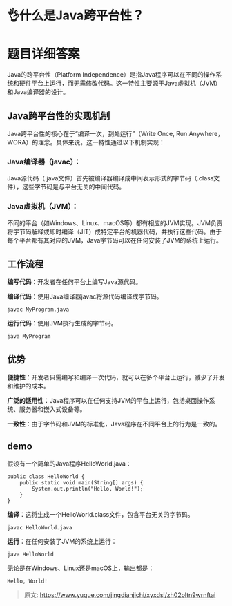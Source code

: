 # 👌什么是Java跨平台性？

# 题目详细答案
Java的跨平台性（Platform Independence）是指Java程序可以在不同的操作系统和硬件平台上运行，而无需修改代码。这一特性主要源于Java虚拟机（JVM）和Java编译器的设计。

## Java跨平台性的实现机制
Java跨平台性的核心在于“编译一次，到处运行”（Write Once, Run Anywhere，WORA）的理念。具体来说，这一特性通过以下机制实现：

### Java编译器（javac）：
Java源代码（.java文件）首先被编译器编译成中间表示形式的字节码（.class文件），这些字节码是与平台无关的中间代码。

### Java虚拟机（JVM）：
不同的平台（如Windows、Linux、macOS等）都有相应的JVM实现。JVM负责将字节码解释或即时编译（JIT）成特定平台的机器代码，并执行这些代码。由于每个平台都有其对应的JVM，Java字节码可以在任何安装了JVM的系统上运行。

## 工作流程
**编写代码**：开发者在任何平台上编写Java源代码。

**编译代码**：使用Java编译器javac将源代码编译成字节码。

```plain
javac MyProgram.java
```

**运行代码**：使用JVM执行生成的字节码。

```plain
java MyProgram
```

## 优势
**便捷性**：开发者只需编写和编译一次代码，就可以在多个平台上运行，减少了开发和维护的成本。

**广泛的适用性**：Java程序可以在任何支持JVM的平台上运行，包括桌面操作系统、服务器和嵌入式设备等。

**一致性**：由于字节码和JVM的标准化，Java程序在不同平台上的行为是一致的。

## demo
假设有一个简单的Java程序HelloWorld.java：

```plain
public class HelloWorld {
    public static void main(String[] args) {
        System.out.println("Hello, World!");
    }
}
```

**编译**：这将生成一个HelloWorld.class文件，包含平台无关的字节码。

```plain
javac HelloWorld.java
```

**运行**：在任何安装了JVM的系统上运行：

```plain
java HelloWorld
```

无论是在Windows、Linux还是macOS上，输出都是：

```plain
Hello, World!
```



> 原文: <https://www.yuque.com/jingdianjichi/xyxdsi/zh02oltn9wrnftai>